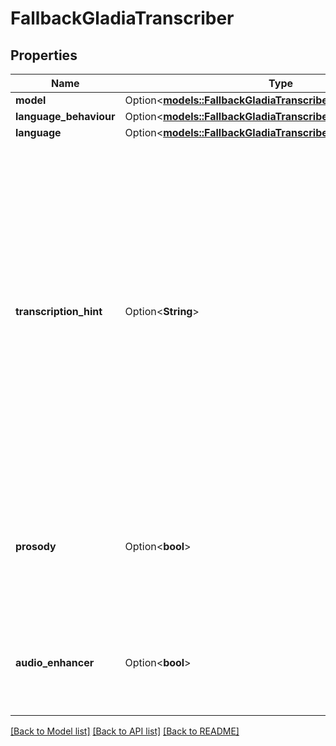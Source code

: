 # FallbackGladiaTranscriber

## Properties

Name | Type | Description | Notes
------------ | ------------- | ------------- | -------------
**model** | Option<[**models::FallbackGladiaTranscriberModel**](FallbackGladiaTranscriberModel.md)> |  | [optional]
**language_behaviour** | Option<[**models::FallbackGladiaTranscriberLanguageBehaviour**](FallbackGladiaTranscriberLanguageBehaviour.md)> |  | [optional]
**language** | Option<[**models::FallbackGladiaTranscriberLanguage**](FallbackGladiaTranscriberLanguage.md)> |  | [optional]
**transcription_hint** | Option<**String**> | Provides a custom vocabulary to the model to improve accuracy of transcribing context specific words, technical terms, names, etc. If empty, this argument is ignored. ⚠️ Warning ⚠️: Please be aware that the transcription_hint field has a character limit of 600. If you provide a transcription_hint longer than 600 characters, it will be automatically truncated to meet this limit. | [optional]
**prosody** | Option<**bool**> | If prosody is true, you will get a transcription that can contain prosodies i.e. (laugh) (giggles) (malefic laugh) (toss) (music)… Default value is false. | [optional]
**audio_enhancer** | Option<**bool**> | If true, audio will be pre-processed to improve accuracy but latency will increase. Default value is false. | [optional]

[[Back to Model list]](../README.md#documentation-for-models) [[Back to API list]](../README.md#documentation-for-api-endpoints) [[Back to README]](../README.md)


